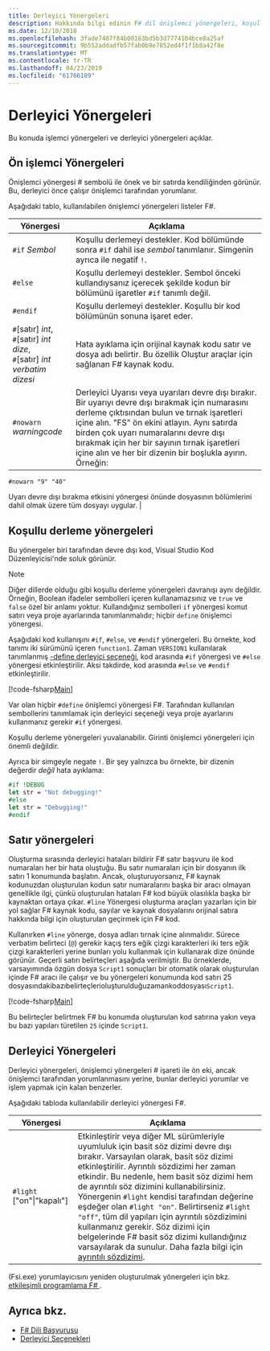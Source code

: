 ```yaml
---
title: Derleyici Yönergeleri
description: Hakkında bilgi edinin F# dil önişlemci yönergeleri, koşullu derleme yönergeleri, satır yönergeleri ve derleyici yönergeleri.
ms.date: 12/10/2018
ms.openlocfilehash: 3fade7407f84b00163bd5b3d7774104bce8a25af
ms.sourcegitcommit: 9b552addadfb57fab0b9e7852ed4f1f1b8a42f8e
ms.translationtype: MT
ms.contentlocale: tr-TR
ms.lasthandoff: 04/23/2019
ms.locfileid: "61766109"
---
```

# <a name="compiler-directives"></a>Derleyici Yönergeleri

Bu konuda işlemci yönergeleri ve derleyici yönergeleri açıklar.

## <a name="preprocessor-directives"></a>Ön işlemci Yönergeleri

Önişlemci yönergesi # sembolü ile önek ve bir satırda kendiliğinden görünür. Bu, derleyici önce çalışır önişlemci tarafından yorumlanır.

Aşağıdaki tablo, kullanılabilen önişlemci yönergeleri listeler F#.

|Yönergesi|Açıklama|
|---------|-----------|
|`#if` *Sembol*|Koşullu derlemeyi destekler. Kod bölümünde sonra `#if` dahil ise *sembol* tanımlanır. Simgenin ayrıca ile negatif `!`.|
|`#else`|Koşullu derlemeyi destekler. Sembol önceki kullandıysanız içerecek şekilde kodun bir bölümünü işaretler `#if` tanımlı değil.|
|`#endif`|Koşullu derlemeyi destekler. Koşullu bir kod bölümünün sonuna işaret eder.|
|`#`[satır] *int*,<br/>`#`[satır] *int* *dize*,<br/>`#`[satır] *int* *verbatim dizesi*|Hata ayıklama için orijinal kaynak kodu satır ve dosya adı belirtir. Bu özellik Oluştur araçlar için sağlanan F# kaynak kodu.|
|`#nowarn` *warningcode*|Derleyici Uyarısı veya uyarıları devre dışı bırakır. Bir uyarıyı devre dışı bırakmak için numarasını derleme çıktısından bulun ve tırnak işaretleri içine alın. "FS" ön ekini atlayın. Aynı satırda birden çok uyarı numaralarını devre dışı bırakmak için her bir sayının tırnak işaretleri içine alın ve her bir dizenin bir boşlukla ayırın. Örneğin:

`#nowarn "9" "40"`

Uyarı devre dışı bırakma etkisini yönergesi önünde dosyasının bölümlerini dahil olmak üzere tüm dosyayı uygular. |

## <a name="conditional-compilation-directives"></a>Koşullu derleme yönergeleri

Bu yönergeler biri tarafından devre dışı kod, Visual Studio Kod Düzenleyicisi'nde soluk görünür.

> [!NOTE]
> Diğer dillerde olduğu gibi koşullu derleme yönergeleri davranışı aynı değildir. Örneğin, Boolean ifadeler sembolleri içeren kullanamazsınız ve `true` ve `false` özel bir anlamı yoktur. Kullandığınız sembolleri `if` yönergesi komut satırı veya proje ayarlarında tanımlanmalıdır; hiçbir `define` önişlemci yönergesi.

Aşağıdaki kod kullanışını `#if`, `#else`, ve `#endif` yönergeleri. Bu örnekte, kod tanımı iki sürümünü içeren `function1`. Zaman `VERSION1` kullanılarak tanımlanmış [-define derleyici seçeneği](https://msdn.microsoft.com/library/434394ae-0d4a-459c-a684-bffede519a04), kod arasında `#if` yönergesi ve `#else` yönergesi etkinleştirilir. Aksi takdirde, kod arasında `#else` ve `#endif` etkinleştirilir.

[!code-fsharp[Main](../../../samples/snippets/fsharp/lang-ref-2/snippet7301.fs)]

Var olan hiçbir `#define` önişlemci yönergesi F#. Tarafından kullanılan sembollerini tanımlamak için derleyici seçeneği veya proje ayarlarını kullanmanız gerekir `#if` yönergesi.

Koşullu derleme yönergeleri yuvalanabilir. Girinti önişlemci yönergeleri için önemli değildir.

Ayrıca bir simgeyle negate `!`. Bir şey yalnızca bu örnekte, bir dizenin değerdir _değil_ hata ayıklama:

```fsharp
#if !DEBUG
let str = "Not debugging!"
#else
let str = "Debugging!"
#endif
```

## <a name="line-directives"></a>Satır yönergeleri

Oluşturma sırasında derleyici hataları bildirir F# satır başvuru ile kod numaraları her bir hata oluştuğu. Bu satır numaraları için bir dosyanın ilk satırı 1 konumunda başlatın. Ancak, oluşturuyorsanız, F# kaynak kodunuzdan oluşturulan kodun satır numaralarını başka bir aracı olmayan genellikle ilgi, çünkü oluşturulan hataları F# kod büyük olasılıkla başka bir kaynaktan ortaya çıkar. `#line` Yönergesi oluşturma araçları yazarları için bir yol sağlar F# kaynak kodu, sayılar ve kaynak dosyalarını orijinal satıra hakkında bilgi için oluşturulan geçirmek için F# kod.

Kullanırken `#line` yönerge, dosya adları tırnak içine alınmalıdır. Sürece verbatim belirteci (`@`) gerekir kaçış ters eğik çizgi karakterleri iki ters eğik çizgi karakterleri yerine bunları yolu kullanmak için kullanarak dize önünde görünür. Geçerli satırı belirteçleri aşağıda verilmiştir. Bu örneklerde, varsayımında özgün dosya `Script1` sonuçları bir otomatik olarak oluşturulan içinde F# aracı ile çalışır ve bu yönergeleri konumunda kod satırı 25 dosyasındakibazıbelirteçlerioluşturulduğuzamankoddosyası`Script1`.

[!code-fsharp[Main](../../../samples/snippets/fsharp/lang-ref-2/snippet7303.fs)]

Bu belirteçler belirtmek F# bu konumda oluşturulan kod satırına yakın veya bu bazı yapıları türetilen `25` içinde `Script1`.

## <a name="compiler-directives"></a>Derleyici Yönergeleri

Derleyici yönergeleri, önişlemci yönergeleri # işareti ile ön eki, ancak önişlemci tarafından yorumlanmasını yerine, bunlar derleyici yorumlar ve işlem yapmak için kalan benzerler.

Aşağıdaki tabloda kullanılabilir derleyici yönergesi F#.

|Yönergesi|Açıklama|
|---------|-----------|
|`#light` ["on"&#124;"kapalı"]|Etkinleştirir veya diğer ML sürümleriyle uyumluluk için basit söz dizimi devre dışı bırakır. Varsayılan olarak, basit söz dizimi etkinleştirilir. Ayrıntılı sözdizimi her zaman etkindir. Bu nedenle, hem basit söz dizimi hem de ayrıntılı söz dizimini kullanabilirsiniz. Yönergenin `#light` kendisi tarafından değerine eşdeğer olan `#light "on"`. Belirtirseniz `#light "off"`, tüm dil yapıları için ayrıntılı sözdizimini kullanmanız gerekir. Söz dizimi için belgelerinde F# basit söz dizimi kullandığınız varsayılarak da sunulur. Daha fazla bilgi için [ayrıntılı sözdizimi](verbose-syntax.md).|

(Fsi.exe) yorumlayıcısını yeniden oluşturulmak yönergeleri için bkz. [etkileşimli programlama F# ](../tutorials/fsharp-interactive/index.md).

## <a name="see-also"></a>Ayrıca bkz.

- [F# Dili Başvurusu](index.md)
- [Derleyici Seçenekleri](compiler-options.md)
